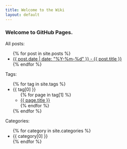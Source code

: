```yaml
---
title: Welcome to the Wiki
layout: default
---
```

### Welcome to GitHub Pages.

All posts:

<ul>
{% for post in site.posts %}
  <li><a href="{{ post.url }}">{{ post.date | date: "%Y-%m-%d" }} - {{ post.title }}</a></li>
{% endfor %}
</ul>

Tags:

<ul>
{% for tag in site.tags %}
  <li> {{ tag[0] }}
    <ul>
    {% for page in tag[1] %}
        <li><a href="{{ page.url }}">{{ page.title }}</a></li>
    {% endfor %}
    </ul>
  </li>
{% endfor %}
</ul>

Categories:
<ul>
{% for category in site.categories %}
  <li>{{ category[0] }}</li>
{% endfor %}
</ul>
